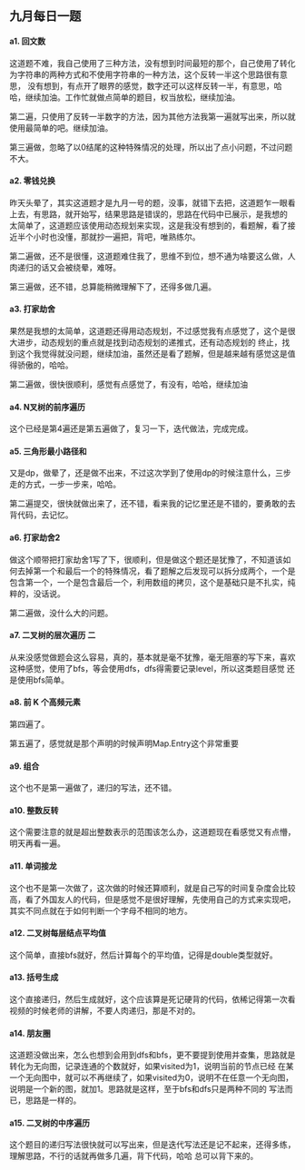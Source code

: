 ## 九月每日一题

#### a1. 回文数

这道题不难，我自己使用了三种方法，没有想到时间最短的那个，自己使用了转化为字符串的两种方式和不使用字符串的一种方法，这个反转一半这个思路很有意思，
没有想到，有点开了眼界的感觉，数字还可以这样反转一半，有意思，哈哈，继续加油。工作忙就做点简单的题目，权当放松，继续加油。

第二遍，只使用了反转一半数字的方法，因为其他方法我第一遍就写出来，所以就使用最简单的吧。继续加油。

第三遍做，忽略了以0结尾的这种特殊情况的处理，所以出了点小问题，不过问题不大。

#### a2. 零钱兑换

昨天头晕了，其实这道题才是九月一号的题，没事，就错下去把，这道题乍一眼看上去，有思路，就开始写，结果思路是错误的，思路在代码中已展示，是我想的
太简单了，这道题应该使用动态规划来实现，这是我没有想到的，看题解，看了接近半个小时也没懂，那就抄一遍把，背吧，唯熟练尔。

第二遍做，还不是很懂，这道题难住我了，思维不到位，想不通为啥要这么做，人肉递归的话又会被绕晕，难呀。

第三遍做，还不错，总算能稍微理解下了，还得多做几遍。

#### a3. 打家劫舍

果然是我想的太简单，这道题还得用动态规划，不过感觉我有点感觉了，这个是很大进步，动态规划的重点就是找到动态规划的递推式，还有动态规划的
终止，找到这个我觉得就没问题，继续加油，虽然还是看了题解，但是越来越有感觉这是值得骄傲的，哈哈。

第二遍做，很快很顺利，感觉有点感觉了，有没有，哈哈，继续加油

#### a4. N叉树的前序遍历

这个已经是第4遍还是第五遍做了，复习一下，迭代做法，完成完成。

#### a5. 三角形最小路径和

又是dp，做晕了，还是做不出来，不过这次学到了使用dp的时候注意什么，三步走的方式，一步一步来，哈哈。

第二遍提交，很快就做出来了，还不错，看来我的记忆里还是不错的，要勇敢的去背代码，去记忆。

#### a6. 打家劫舍2

做这个顺带把打家劫舍1写了下，很顺利，但是做这个题还是犹豫了，不知道该如何去掉第一个和最后一个的特殊情况，看了题解之后发现可以拆分成两个，一个是
包含第一个，一个是包含最后一个，利用数组的拷贝，这个是基础只是不扎实，纯粹的，没话说。

第二遍做，没什么大的问题。

#### a7. 二叉树的层次遍历 二

从来没感觉做题会这么容易，真的，基本就是毫不犹豫，毫无阻塞的写下来，喜欢这种感觉，使用了bfs，等会使用dfs，dfs得需要记录level，所以这类题目感觉
还是使用bfs简单。


#### a8. 前 K 个高频元素

第四遍了。

第五遍了，感觉就是那个声明的时候声明Map.Entry这个非常重要

#### a9. 组合

这个也不是第一遍做了，递归的写法，还不错。

#### a10. 整数反转

这个需要注意的就是超出整数表示的范围该怎么办，这道题现在看感觉又有点懵，明天再看一遍。

#### a11. 单词接龙

这个也不是第一次做了，这次做的时候还算顺利，就是自己写的时间复杂度会比较高，看了外国友人的代码，但是感觉不是很好理解，先使用自己的方式来实现吧，
其实不同点就在于如何判断一个字母不相同的地方。


#### a12. 二叉树每层结点平均值

这个简单，直接bfs就好，然后计算每个的平均值，记得是double类型就好。


#### a13. 括号生成

这个直接递归，然后生成就好，这个应该算是死记硬背的代码，依稀记得第一次看视频的时候老师的讲解，不要人肉递归，那是不对的。

#### a14. 朋友圈

这道题没做出来，怎么也想到会用到dfs和bfs，更不要提到使用并查集，思路就是转化为无向图，记录连通的个数就好，如果visited为1，说明当前的节点已经
在某一个无向图中，就可以不再继续了，如果visited为0，说明不在任意一个无向图，说明是一个新的图，就加1。思路就是这样，至于bfs和dfs只是两种不同的
写法而已，思路是一样的。

#### a15. 二叉树的中序遍历

这个题目的递归写法很快就可以写出来，但是迭代写法还是记不起来，还得多练，理解思路，不行的话就再做多几遍，背下代码，哈哈  总可以背下来的。
